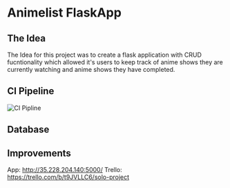 # Animelist FlaskApp

## The Idea
The Idea for this project was to create a flask application with CRUD fucntionality which allowed it's users to keep track of anime shows they are currently watching and anime shows they have completed.

## CI Pipeline
![CI Pipline](https://mgarng.am.files.1drv.com/y4pPAF4irdkextLCwsMKaHj3kTPe8iIn3GDMknwH_K5-uV-YfxPOzzfqO67PTIYuY0IqlbX-yaNOm9Ww_rEoEza5DjdEMaAch5y2Sit91pbrRkcOq3dmddGCrrUqO8HMhjlQPJxyjRNpKonK9Buexi12j01K7dF2kMzUwwjGUp2eY9JBVXfgth0LIXhTHFC8Kxk4qnNy9cLF9veepLA9kSlS2YnUNjTYBQJBOjWpYb0QHc/AnimeERD.jpg?psid=1)

## Database

## Improvements



App: http://35.228.204.140:5000/
Trello: https://trello.com/b/t9JVLLC6/solo-project
